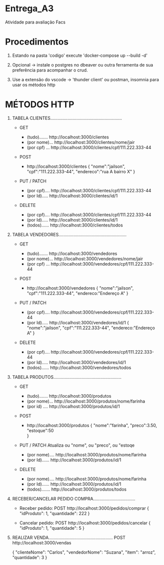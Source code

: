 # Entrega_A3
Atividade para avaliação Facs

# Procedimentos

1. Estando na pasta 'codigo' execute 'docker-compose up --build -d'

2. Opcional -> instale o postgres no dbeaver ou outra ferramenta de sua preferência para acompanhar o crud. 

3. Use a extensão do vscode -> 'thunder client' ou postman, insomnia para usar os métodos http

# MÉTODOS HTTP

1. TABELA CLIENTES..........................................................
    * GET 
      - (tudo)....... http://localhost:3000/clientes  
      - (por nome)... http://localhost:3000/clientes/nome/jair  
      - (por cpf) ... http://localhost:3000/clientes/cpf/111.222.333-44 

    * POST
      - http://localhost:3000/clientes
        {
          "nome":"jailson",
          "cpf":"111.222.333-44",
          "endereco":"rua A bairro X"
        }

    * PUT / PATCH
      - (por cpf).... http://localhost:3000/clientes/cpf/111.222.333-44
      - (por Id)..... http://localhost:3000/clientes/id/1

    * DELETE
      - (por cpf).... http://localhost:3000/clientes/cpf/111.222.333-44
      - (por Id)..... http://localhost:3000/clientes/id/1
      - (todos)...... http://localhost:3000/clientes/todos
    
2. TABELA VENDEDORES.......................................................
    * GET 
      - (tudo)....... http://localhost:3000/vendedores
      - (por nome)... http://localhost:3000/vendedores/nome/jair  
      - (por cpf) ... http://localhost:3000/vendedores/cpf/111.222.333-44 

    * POST
      - http://localhost:3000/vendedores
        {
          "nome":"jailson",
          "cpf":"111.222.333-44",
          "endereco:"Endereço A"
        }

    * PUT / PATCH
      - (por cpf).... http://localhost:3000/vendedores/cpf/111.222.333-44
      - (por Id)..... http://localhost:3000/vendedores/id/1
        {
          "nome":"jailson",
          "cpf":"111.222.333-44",
          "endereco:"Endereço A"
        }

    * DELETE
      - (por cpf).... http://localhost:3000/vendedores/cpf/111.222.333-44
      - (por Id)..... http://localhost:3000/vendedores/id/1
      - (todos)...... http://localhost:3000/vendedores/todos

3. TABELA PRODUTOS.......................................................
    * GET 
      - (tudo)....... http://localhost:3000/produtos
      - (por nome)... http://localhost:3000/produtos/nome/farinha 
      - (por id) .... http://localhost:3000/produtos/id/1

    * POST
      - http://localhost:3000/produtos
        {
          "nome":"farinha",
          "preco":3.50,  
          "estoque":50             
        }

    * PUT / PATCH Atualiza ou "nome", ou "preco", ou "estoqe
      - (por nome).... http://localhost:3000/produtos/nome/farinha
      - (por Id)...... http://localhost:3000/produtos/id/1
         

    * DELETE
      - (por nome).... http://localhost:3000/produtos/nome/farinha
      - (por Id)...... http://localhost:3000/produtos/id/1
      - (todos)....... http://localhost:3000/produtos/todos

4. RECEBER/CANCELAR PEDIDO COMPRA..................................
   * Receber pedido: 
     POST http://localhost:3000/pedidos/comprar
        {
          "idProduto": 1,
          "quantidade": 222
        }


   * Cancelar pedido: 
     POST http://localhost:3000/pedidos/cancelar
        {
          "idProduto": 1,
          "quantidade": 5
        }

5. REALIZAR VENDA....................................................
   POST http://localhost:3000/vendas

      {
        "clienteNome": "Carlos",
        "vendedorNome": "Suzana",
        "item": "arroz",
        "quantidade": 3 
      }




